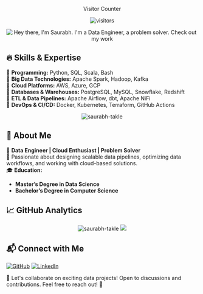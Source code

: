 <p align="center"> Visitor Counter
<p align="center"> <img src="https://profile-counter.glitch.me/saurabh-takle/count.svg" alt="visitors"/>

<p align="center"> <img src="https://github.com/saurabh-takle/saurabh-takle/blob/main/Header.gif" alt="Hey there, I'm Saurabh. I'm a Data Engineer, a problem solver. Check out my work"/>

## 🔥 Skills & Expertise

🔹 **Programming:** Python, SQL, Scala, Bash  
🔹 **Big Data Technologies:** Apache Spark, Hadoop, Kafka  
🔹 **Cloud Platforms:** AWS, Azure, GCP  
🔹 **Databases & Warehouses:** PostgreSQL, MySQL, Snowflake, Redshift  
🔹 **ETL & Data Pipelines:** Apache Airflow, dbt, Apache NiFi  
🔹 **DevOps & CI/CD:** Docker, Kubernetes, Terraform, GitHub Actions

<p align="center"> <img src="https://github-readme-streak-stats-saurabhtakles-projects.vercel.app/?user=saurabh-takle&theme=vision-friendly-dark" alt="saurabh-takle"/>

## 🚀 About Me

🎯 **Data Engineer | Cloud Enthusiast | Problem Solver**  
📌 Passionate about designing scalable data pipelines, optimizing data workflows, and working with cloud-based solutions.  
🎓 **Education:**

- **Master’s Degree in Data Science**
- **Bachelor’s Degree in Computer Science**





## 📈 GitHub Analytics

<p align="center"> <img src="https://github-readme-stats-saurabhtakles-projects.vercel.app/api?username=saurabh-takle&show_icons=true&theme=vision-friendly-dark" alt="saurabh-takle"/> <img src="https://github-readme-stats-saurabhtakles-projects.vercel.app/api/top-langs/?username=saurabh-takle&hide_progress=true&theme=vision-friendly-dark"/>

## 📬 Connect with Me

[![GitHub](https://img.shields.io/badge/GitHub-000?style=for-the-badge&logo=github)](https://github.com/saurabh-takle/) [![LinkedIn](https://img.shields.io/badge/LinkedIn-blue?style=for-the-badge&logo=linkedin)](https://www.linkedin.com/in/saurabhtakle/)

🚀 Let's collaborate on exciting data projects! Open to discussions and contributions. Feel free to reach out! 🚀
